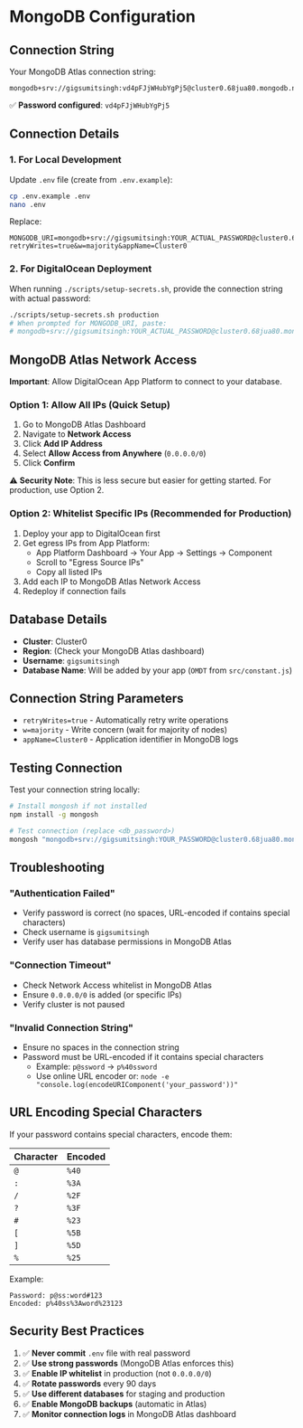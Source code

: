 # MongoDB Configuration

## Connection String

Your MongoDB Atlas connection string:

```
mongodb+srv://gigsumitsingh:vd4pFJjWHubYgPj5@cluster0.68jua80.mongodb.net
```

✅ **Password configured**: `vd4pFJjWHubYgPj5`

## Connection Details

### 1. For Local Development

Update `.env` file (create from `.env.example`):
```bash
cp .env.example .env
nano .env
```

Replace:
```env
MONGODB_URI=mongodb+srv://gigsumitsingh:YOUR_ACTUAL_PASSWORD@cluster0.68jua80.mongodb.net/?retryWrites=true&w=majority&appName=Cluster0
```

### 2. For DigitalOcean Deployment

When running `./scripts/setup-secrets.sh`, provide the connection string with actual password:
```bash
./scripts/setup-secrets.sh production
# When prompted for MONGODB_URI, paste:
# mongodb+srv://gigsumitsingh:YOUR_ACTUAL_PASSWORD@cluster0.68jua80.mongodb.net/?retryWrites=true&w=majority&appName=Cluster0
```

## MongoDB Atlas Network Access

**Important**: Allow DigitalOcean App Platform to connect to your database.

### Option 1: Allow All IPs (Quick Setup)
1. Go to MongoDB Atlas Dashboard
2. Navigate to **Network Access**
3. Click **Add IP Address**
4. Select **Allow Access from Anywhere** (`0.0.0.0/0`)
5. Click **Confirm**

⚠️ **Security Note**: This is less secure but easier for getting started. For production, use Option 2.

### Option 2: Whitelist Specific IPs (Recommended for Production)
1. Deploy your app to DigitalOcean first
2. Get egress IPs from App Platform:
   - App Platform Dashboard → Your App → Settings → Component
   - Scroll to "Egress Source IPs"
   - Copy all listed IPs
3. Add each IP to MongoDB Atlas Network Access
4. Redeploy if connection fails

## Database Details

- **Cluster**: Cluster0
- **Region**: (Check your MongoDB Atlas dashboard)
- **Username**: `gigsumitsingh`
- **Database Name**: Will be added by your app (`OMDT` from `src/constant.js`)

## Connection String Parameters

- `retryWrites=true` - Automatically retry write operations
- `w=majority` - Write concern (wait for majority of nodes)
- `appName=Cluster0` - Application identifier in MongoDB logs

## Testing Connection

Test your connection string locally:

```bash
# Install mongosh if not installed
npm install -g mongosh

# Test connection (replace <db_password>)
mongosh "mongodb+srv://gigsumitsingh:YOUR_PASSWORD@cluster0.68jua80.mongodb.net/?retryWrites=true&w=majority&appName=Cluster0"
```

## Troubleshooting

### "Authentication Failed"
- Verify password is correct (no spaces, URL-encoded if contains special characters)
- Check username is `gigsumitsingh`
- Verify user has database permissions in MongoDB Atlas

### "Connection Timeout"
- Check Network Access whitelist in MongoDB Atlas
- Ensure `0.0.0.0/0` is added (or specific IPs)
- Verify cluster is not paused

### "Invalid Connection String"
- Ensure no spaces in the connection string
- Password must be URL-encoded if it contains special characters
  - Example: `p@ssword` → `p%40ssword`
  - Use online URL encoder or: `node -e "console.log(encodeURIComponent('your_password'))"`

## URL Encoding Special Characters

If your password contains special characters, encode them:

| Character | Encoded |
|-----------|---------|
| `@` | `%40` |
| `:` | `%3A` |
| `/` | `%2F` |
| `?` | `%3F` |
| `#` | `%23` |
| `[` | `%5B` |
| `]` | `%5D` |
| `%` | `%25` |

Example:
```
Password: p@ss:word#123
Encoded: p%40ss%3Aword%23123
```

## Security Best Practices

1. ✅ **Never commit** `.env` file with real password
2. ✅ **Use strong passwords** (MongoDB Atlas enforces this)
3. ✅ **Enable IP whitelist** in production (not `0.0.0.0/0`)
4. ✅ **Rotate passwords** every 90 days
5. ✅ **Use different databases** for staging and production
6. ✅ **Enable MongoDB backups** (automatic in Atlas)
7. ✅ **Monitor connection logs** in MongoDB Atlas dashboard
